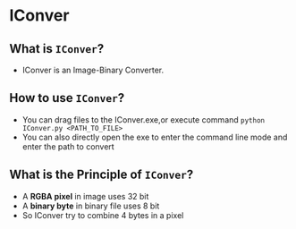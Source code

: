 # IConver
## What is `IConver`?
* IConver is an Image-Binary Converter.
## How to use `IConver`?
* You can drag files to the IConver.exe,or execute command `python IConver.py <PATH_TO_FILE>`
* You can also directly open the exe to enter the command line mode and enter the path to convert
## What is the Principle of `IConver`?
* A **RGBA pixel** in image uses 32 bit
* A **binary byte** in binary file uses 8 bit
* So IConver try to combine 4 bytes in a pixel